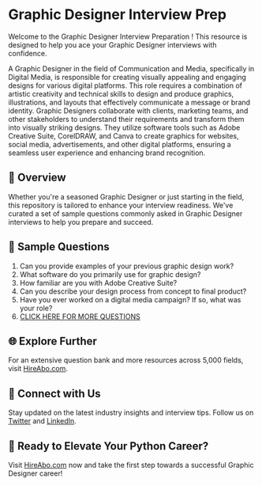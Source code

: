 # Graphic Designer Interview Prep

Welcome to the Graphic Designer Interview Preparation ! This resource is designed to help you ace your Graphic Designer interviews with confidence.

A Graphic Designer in the field of Communication and Media, specifically in Digital Media, is responsible for creating visually appealing and engaging designs for various digital platforms. This role requires a combination of artistic creativity and technical skills to design and produce graphics, illustrations, and layouts that effectively communicate a message or brand identity. Graphic Designers collaborate with clients, marketing teams, and other stakeholders to understand their requirements and transform them into visually striking designs. They utilize software tools such as Adobe Creative Suite, CorelDRAW, and Canva to create graphics for websites, social media, advertisements, and other digital platforms, ensuring a seamless user experience and enhancing brand recognition.

## 🚀 Overview

Whether you're a seasoned Graphic Designer or just starting in the field, this repository is tailored to enhance your interview readiness. We've curated a set of sample questions commonly asked in Graphic Designer interviews to help you prepare and succeed.

## 📝 Sample Questions

1. Can you provide examples of your previous graphic design work?
2. What software do you primarily use for graphic design?
3. How familiar are you with Adobe Creative Suite?
4. Can you describe your design process from concept to final product?
5. Have you ever worked on a digital media campaign? If so, what was your role?
6. [CLICK HERE FOR MORE QUESTIONS](https://hireabo.com/job/8_4_34/Graphic%20Designer)

## 🌐 Explore Further

For an extensive question bank and more resources across 5,000 fields, visit [HireAbo.com](https://www.hireabo.com).

## 📱 Connect with Us

Stay updated on the latest industry insights and interview tips. Follow us on [Twitter](https://twitter.com/hireabo) and [LinkedIn](https://www.linkedin.com/in/hire-abo-3609972a8/).

## 🚀 Ready to Elevate Your Python Career?

Visit [HireAbo.com](https://www.hireabo.com) now and take the first step towards a successful Graphic Designer career!